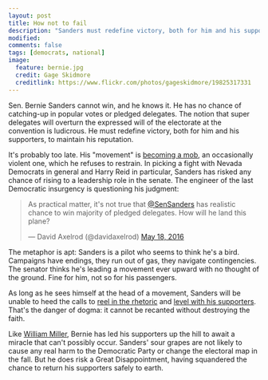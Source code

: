 ```yaml
---
layout: post
title: How not to fail
description: "Sanders must redefine victory, both for him and his supporters, to maintain his reputation."
modified: 
comments: false
tags: [democrats, national]
image:
  feature: bernie.jpg
  credit: Gage Skidmore
  creditlink: https://www.flickr.com/photos/gageskidmore/19825317331
---
```


<p>Sen. Bernie Sanders cannot win, and he knows it. He has no chance of catching-up in popular votes or pledged delegates. The notion that super delegates will overturn the expressed will of the electorate at the convention is ludicrous. He must redefine victory, both for him and his supporters, to maintain his reputation.

<p>It's probably too late. His "movement" is <a href="https://www.washingtonpost.com/opinions/does-bernie-sanders-want-to-be-the-ralph-nader-of-2016/2016/05/17/b091d75a-1c5f-11e6-b6e0-c53b7ef63b45_story.html" target="_blank">becoming a mob</a>, an occasionally violent one, which he refuses to restrain. In picking a fight with Nevada Democrats in general and Harry Reid in particular, Sanders has risked any chance of rising to a leadership role in the senate. The engineer of the last Democratic insurgency is questioning his judgment:

<blockquote class="twitter-tweet" data-partner="tweetdeck"><p lang="en" dir="ltr">As practical matter, it&#39;s not true that <a href="https://twitter.com/SenSanders">@SenSanders</a> has realistic chance to win majority of pledged delegates. How will he land this plane?</p>&mdash; David Axelrod (@davidaxelrod) <a href="https://twitter.com/davidaxelrod/status/732774757049995264">May 18, 2016</a></blockquote>
<script async src="//platform.twitter.com/widgets.js" charset="utf-8"></script>

<p>The metaphor is apt: Sanders is a pilot who seems to think he's a bird. Campaigns have endings, they run out of gas, they navigate contingencies. The senator thinks he's leading a movement ever upward with no thought of the ground. Fine for him, not so for his passengers.

<p>As long as he sees himself at the head of a movement, Sanders will be unable to heed the calls to <a href="http://talkingpointsmemo.com/edblog/grandiosity-as-addictive-as-smack" target="_blank">reel in the rhetoric</a> and <a href="http://www.thedailybeast.com/articles/2016/05/18/come-on-bernie-time-to-level-with-your-dreamers.html" target="_blank">level with his supporters</a>. That's the danger of dogma: it cannot be recanted without destroying the faith. 

<p>Like <a href="https://en.wikipedia.org/wiki/Millerism" target="_blank">William Miller</a>, Bernie has led his supporters up the hill to await a miracle that can't possibly occur. Sanders' sour grapes are not likely to cause any real harm to the Democratic Party or change the electoral map in the fall. But he does risk a Great Disappointment, having squandered the chance to return his supporters safely to earth.
